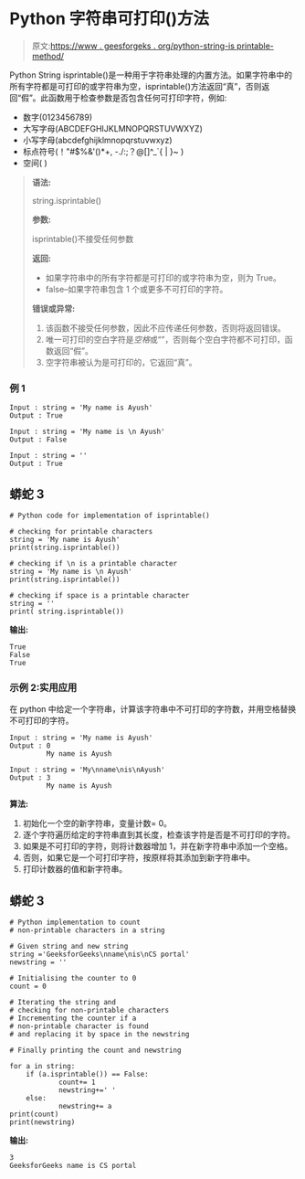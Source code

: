 # Python 字符串可打印()方法

> 原文:[https://www . geesforgeks . org/python-string-is printable-method/](https://www.geeksforgeeks.org/python-string-isprintable-method/)

Python String isprintable()是一种用于字符串处理的内置方法。如果字符串中的所有字符都是可打印的或字符串为空，isprintable()方法返回“真”，否则返回“假”。此函数用于检查参数是否包含任何可打印字符，例如:

*   数字(0123456789)
*   大写字母(ABCDEFGHIJKLMNOPQRSTUVWXYZ)
*   小写字母(abcdefghijklmnopqrstuvwxyz)
*   标点符号(！"#$%&'()*+, -./:;？@[\]^_`{ | }~ )
*   空间( )

> **语法:**
> 
> string.isprintable()
> 
> **参数:**
> 
> isprintable()不接受任何参数
> 
> **返回:**
> 
> *   如果字符串中的所有字符都是可打印的或字符串为空，则为 True。
> *   false–如果字符串包含 1 个或更多不可打印的字符。
> 
> **错误或异常:**
> 
> 1.  该函数不接受任何参数，因此不应传递任何参数，否则将返回错误。
> 2.  唯一可打印的空白字符是*空格*或“”，否则每个空白字符都不可打印，函数返回“假”。
> 3.  空字符串被认为是可打印的，它返回“真”。

### 例 1

```
Input : string = 'My name is Ayush'
Output : True

Input : string = 'My name is \n Ayush'
Output : False

Input : string = ''
Output : True
```

## 蟒蛇 3

```
# Python code for implementation of isprintable()

# checking for printable characters
string = 'My name is Ayush'
print(string.isprintable())

# checking if \n is a printable character
string = 'My name is \n Ayush'
print(string.isprintable())

# checking if space is a printable character
string = ''
print( string.isprintable())
```

**输出:**

```
True
False
True
```

### 示例 2:实用**应用**

在 python 中给定一个字符串，计算该字符串中不可打印的字符数，并用空格替换不可打印的字符。

```
Input : string = 'My name is Ayush'
Output : 0
         My name is Ayush

Input : string = 'My\nname\nis\nAyush'
Output : 3
         My name is Ayush
```

**算法:**

1.  初始化一个空的新字符串，变量计数= 0。
2.  逐个字符遍历给定的字符串直到其长度，检查该字符是否是不可打印的字符。
3.  如果是不可打印的字符，则将计数器增加 1，并在新字符串中添加一个空格。
4.  否则，如果它是一个可打印字符，按原样将其添加到新字符串中。
5.  打印计数器的值和新字符串。

## 蟒蛇 3

```
# Python implementation to count 
# non-printable characters in a string

# Given string and new string
string ='GeeksforGeeks\nname\nis\nCS portal'
newstring = ''

# Initialising the counter to 0
count = 0

# Iterating the string and 
# checking for non-printable characters
# Incrementing the counter if a 
# non-printable character is found 
# and replacing it by space in the newstring

# Finally printing the count and newstring

for a in string:
    if (a.isprintable()) == False:
            count+= 1
            newstring+=' '
    else:
            newstring+= a
print(count)
print(newstring)
```

**输出:**

```
3
GeeksforGeeks name is CS portal
```
